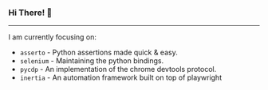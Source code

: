### Hi There! 👋

-----

I am currently focusing on:

 - `asserto` - Python assertions made quick & easy.
 - `selenium` - Maintaining the python bindings.
 - `pycdp` - An implementation of the chrome devtools protocol.
 - `inertia` - An automation framework built on top of playwright
